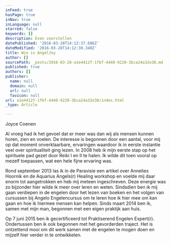 ```yaml
---
inFeed: true
hasPage: true
inNav: true
inLanguage: null
starred: false
keywords: []
description: Even voorstellen
datePublished: '2016-03-28T14:12:37.686Z'
dateModified: '2016-03-28T14:12:30.340Z'
title: Wie is AngelJoy
author: []
sourcePath: _posts/2016-03-28-a1e4412f-1fbf-4440-9220-3bca24a32e30.md
published: true
authors: []
publisher:
  name: null
  domain: null
  url: null
  favicon: null
url: a1e4412f-1fbf-4440-9220-3bca24a32e30/index.html
_type: Article

---
```

Joyce Coenen 

Al vroeg had ik het gevoel dat er meer was dan wij als mensen kunnen horen, zien en voelen. De interesse is begonnen door een aantal, voor mij op dat moment onverklaarbare, ervaringen waardoor ik in eerste instantie veel over spiritualiteit ging lezen. In 2008 heb ik mijn eerste stap op het spirituele pad gezet door Reiki I en II te halen.  Ik wilde dit toen vooral op mezelf toepassen, wat een hele fijne ervaring was. 

Rond september 2013 las ik in de Paravisie een artikel over Annelies Hoornik en de Aquarius Angels(r) Healing workshop en voelde mij daar enorm tot aangetrokken en heb mij meteen ingeschreven. Deze energie was zo bijzonder hier wilde ik meer over leren en weten. Sindsdien ben ik mij gaan verdiepen in de engelen door het lezen van boeken en het volgen van cursussen bij Angelo Engelencursus om te leren hoe ik hier mee om kan gaan en hoe ik hiermee mensen kan helpen. Sinds maart 2014 ben ik, samen met mijn man, begonnen met een eigen praktijk aan huis.

Op 7 juni 2015 ben ik gecertificeerd tot Praktiserend Engelen Expert(r). Ondertussen ben ik ook begonnen met het gevorderden traject. Het is ontzettend mooi om dit werk samen met de engelen te mogen doen en mijzelf hier verder in te ontwikkelen.